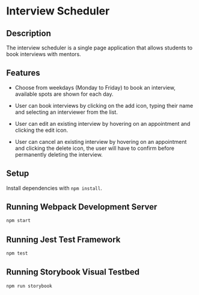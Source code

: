 # Interview Scheduler

## Description

The interview scheduler is a single page application that allows students to book interviews with mentors.

## Features

- Choose from weekdays (Monday to Friday) to book an interview, available spots are shown for each day.

- User can book interviews by clicking on the add icon, typing their name and selecting an interviewer from the list.

- User can edit an existing interview by hovering on an appointment and clicking the edit icon.

- User can cancel an existing interview by hovering on an appointment and clicking the delete icon, the user will have to confirm before permanently deleting the interview.

## Setup

Install dependencies with `npm install`.

## Running Webpack Development Server

```sh
npm start
```

## Running Jest Test Framework

```sh
npm test
```

## Running Storybook Visual Testbed

```sh
npm run storybook
```
